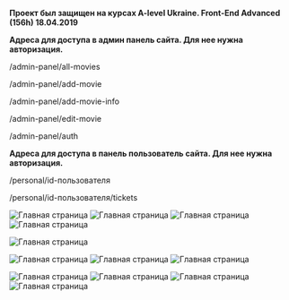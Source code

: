 **Проект был защищен на курсах A-level Ukraine. Front-End Advanced (156h) 18.04.2019**

**Адреса для доступа в админ панель сайта. Для нее нужна авторизация.**

/admin-panel/all-movies

/admin-panel/add-movie

/admin-panel/add-movie-info

/admin-panel/edit-movie

/admin-panel/auth

**Адреса для доступа в панель пользователь сайта. Для нее нужна авторизация.**

/personal/id-пользователя

/personal/id-пользователя/tickets


![Главная страница](https://github.com/team-redheads/react_module/raw/master/src/_screen/index.png)
![Главная страница](https://github.com/team-redheads/react_module/raw/master/src/_screen/card-movie.png)
![Главная страница](https://github.com/team-redheads/react_module/raw/master/src/_screen/room.png)
![Главная страница](https://github.com/team-redheads/react_module/raw/master/src/_screen/buy-ticket.png)

![Главная страница](https://github.com/team-redheads/react_module/raw/master/src/_screen/soon.png)

![Главная страница](https://github.com/team-redheads/react_module/raw/master/src/_screen/auth.png)
![Главная страница](https://github.com/team-redheads/react_module/raw/master/src/_screen/personal-info.png)
![Главная страница](https://github.com/team-redheads/react_module/raw/master/src/_screen/history-buy-tickets.png)

![Главная страница](https://github.com/team-redheads/react_module/raw/master/src/_screen/auth-admin.png)
![Главная страница](https://github.com/team-redheads/react_module/raw/master/src/_screen/admin-all-movie.png)
![Главная страница](https://github.com/team-redheads/react_module/raw/master/src/_screen/admin-add-movie.png)
![Главная страница](https://github.com/team-redheads/react_module/raw/master/src/_screen/admin-add-movie-info.png)

